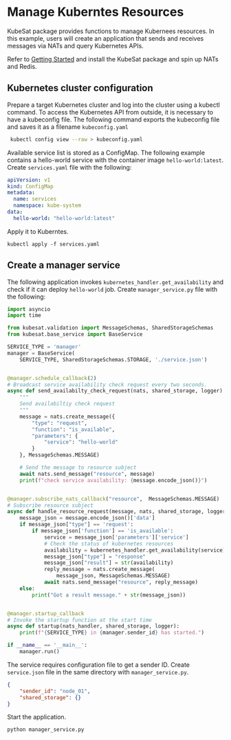 # Manage Kuberntes Resources

KubeSat package provides functions to manage Kubernees resources. In this example, users will create an application that sends and receives messages via NATs and query Kubernetes APIs. 

Refer to [Getting Started](getting-started.md) and install the KubeSat package and spin up NATs and Redis.

## Kubernetes cluster configuration

Prepare a target Kubernetes cluster and log into the cluster using a kubectl command. 
To access the Kubernetes API from outside, it is necessary to have a kubeconfig file. The following command exports the kubeconfig file and saves it as a filename `kubeconfig.yaml`

```sh
 kubectl config view --raw > kubeconfig.yaml
```

Available service list is stored as a ConfigMap. The following example contains a hello-world service with the container image `hello-world:latest`. Create `services.yaml` file with the following: 

```yaml
apiVersion: v1
kind: ConfigMap
metadata:
  name: services
  namespace: kube-system
data:
  hello-world: "hello-world:latest"
```

Apply it to Kuberntes.

```
kubectl apply -f services.yaml
```


## Create a manager service
 
The following application invokes `kubernetes_handler.get_availability` and check if it can deploy `hello-world` job. Create `manager_service.py` file with the following:

```python
import asyncio
import time

from kubesat.validation import MessageSchemas, SharedStorageSchemas
from kubesat.base_service import BaseService

SERVICE_TYPE = 'manager'
manager = BaseService(
    SERVICE_TYPE, SharedStorageSchemas.STORAGE, './service.json')


@manager.schedule_callback(2)
# Broadcast service availability check request every two seconds.
async def send_availabilty_check_request(nats, shared_storage, logger):
    """
    Send availabiltiy check request
    """
    message = nats.create_message({
        "type": "request",
        "function": "is_available",
        "parameters": {
            "service": "hello-world"
        }
    }, MessageSchemas.MESSAGE)

    # Send the message to resource subject
    await nats.send_message("resource", message)
    print(f"check service availability: {message.encode_json()}")


@manager.subscribe_nats_callback("resource",  MessageSchemas.MESSAGE)
# Subscribe resource subject
async def handle_resource_request(message, nats, shared_storage, logger, kubernetes_handler):
    message_json = message.encode_json()['data']
    if message_json["type"] == 'request':
        if message_json['function'] == 'is_available':
            service = message_json['parameters']['service']
            # Check the status of kubernetes resources
            availability = kubernetes_handler.get_availability(service)
            message_json["type"] = "response"
            message_json["result"] = str(availability)
            reply_message = nats.create_message(
                message_json, MessageSchemas.MESSAGE)
            await nats.send_message("resource", reply_message)
    else:
        print("Got a result message." + str(message_json))


@manager.startup_callback
# Invoke the startup function at the start time
async def startup(nats_handler, shared_storage, logger):
    print(f"{SERVICE_TYPE} in {manager.sender_id} has started.")

if __name__ == '__main__':
    manager.run()

```

The service requires configuration file to get a sender ID. Create `service.json` file in the same directory with `manager_service.py`. 

```json
{
    "sender_id": "node_01",
    "shared_storage": {}
}
```

Start the application. 

```sh
python manager_service.py
```